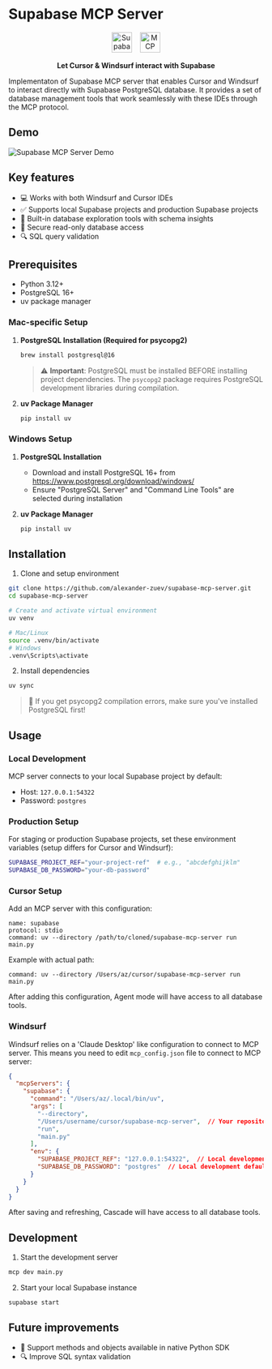 # Supabase MCP Server

<p align="center">
  <picture>
    <source media="(prefers-color-scheme: dark)" srcset="https://github.com/user-attachments/assets/4a363bcd-7c15-47fa-a72a-d159916517f7" />
    <source media="(prefers-color-scheme: light)" srcset="https://github.com/user-attachments/assets/d255388e-cb1b-42ea-a7b2-0928f031e0df" />
    <img alt="Supabase" src="https://github.com/user-attachments/assets/d255388e-cb1b-42ea-a7b2-0928f031e0df" height="40" />
  </picture>
  &nbsp;&nbsp;
  <picture>
    <source media="(prefers-color-scheme: dark)" srcset="https://github.com/user-attachments/assets/38db1bcd-50df-4a49-a106-1b5afd924cb2" />
    <source media="(prefers-color-scheme: light)" srcset="https://github.com/user-attachments/assets/82603097-07c9-42bb-9cbc-fb8f03560926" />
    <img alt="MCP" src="https://github.com/user-attachments/assets/82603097-07c9-42bb-9cbc-fb8f03560926" height="40" />
  </picture>
</p>

<p align="center">
  <strong>Let Cursor & Windsurf interact with Supabase</strong>
</p>

Implementaton of Supabase MCP server that enables Cursor and Windsurf to interact directly with Supabase PostgreSQL database. It provides a set of database management tools that work seamlessly with these IDEs through the MCP protocol.

## Demo
![Supabase MCP Server Demo](https://media3.giphy.com/media/v1.Y2lkPTc5MGI3NjExdm93M2c5aHR4YTIzNXRyN2RwMjBmbGNmeWc5YWVsbDltcnV0MXhidSZlcD12MV9pbnRlcm5hbF9naWZfYnlfaWQmY3Q9Zw/I90j0gzm9eEv12QJML/giphy.gif)

## Key features
- 💻 Works with both Windsurf and Cursor IDEs
- ✅ Supports local Supabase projects and production Supabase projects
- 🔨 Built-in database exploration tools with schema insights
- 🔐 Secure read-only database access
- 🔍 SQL query validation

## Prerequisites
- Python 3.12+
- PostgreSQL 16+
- uv package manager

### Mac-specific Setup
1. **PostgreSQL Installation (Required for psycopg2)**
   ```bash
   brew install postgresql@16
   ```
   > ⚠️ **Important**: PostgreSQL must be installed BEFORE installing project dependencies. The `psycopg2` package requires PostgreSQL development libraries during compilation.

2. **uv Package Manager**
   ```bash
   pip install uv
   ```

### Windows Setup
1. **PostgreSQL Installation**
   - Download and install PostgreSQL 16+ from https://www.postgresql.org/download/windows/
   - Ensure "PostgreSQL Server" and "Command Line Tools" are selected during installation

2. **uv Package Manager**
   ```bash
   pip install uv
   ```

## Installation

1. Clone and setup environment
```bash
git clone https://github.com/alexander-zuev/supabase-mcp-server.git
cd supabase-mcp-server

# Create and activate virtual environment
uv venv

# Mac/Linux
source .venv/bin/activate
# Windows
.venv\Scripts\activate
```

2. Install dependencies
```bash
uv sync
```
> 📝 If you get psycopg2 compilation errors, make sure you've installed PostgreSQL first!

## Usage

### Local Development

MCP server connects to your local Supabase project by default:
- Host: `127.0.0.1:54322`
- Password: `postgres`

### Production Setup
For staging or production Supabase projects, set these environment variables (setup differs for Cursor and Windsurf):
```bash
SUPABASE_PROJECT_REF="your-project-ref"  # e.g., "abcdefghijklm"
SUPABASE_DB_PASSWORD="your-db-password"
```

### Cursor Setup
Add an MCP server with this configuration:
```
name: supabase
protocol: stdio
command: uv --directory /path/to/cloned/supabase-mcp-server run main.py
```

Example with actual path:
```
command: uv --directory /Users/az/cursor/supabase-mcp-server run main.py
```

After adding this configuration, Agent mode will have access to all database tools.



### Windsurf
Windsurf relies on a 'Claude Desktop' like configuration to connect to MCP server. This means you need to edit `mcp_config.json` file to connect to MCP server:

```json
{
  "mcpServers": {
    "supabase": {
      "command": "/Users/az/.local/bin/uv",
      "args": [
        "--directory",
        "/Users/username/cursor/supabase-mcp-server",  // Your repository path
        "run",
        "main.py"
      ],
      "env": {
        "SUPABASE_PROJECT_REF": "127.0.0.1:54322",  // Local development default
        "SUPABASE_DB_PASSWORD": "postgres"  // Local development default
      }
    }
  }
}
```
After saving and refreshing, Cascade will have access to all database tools.

## Development

1. Start the development server
```bash
mcp dev main.py
```

2. Start your local Supabase instance
```bash
supabase start
```


## Future improvements
- 🐍 Support methods and objects available in native Python SDK
- 🔍 Improve SQL syntax validation
